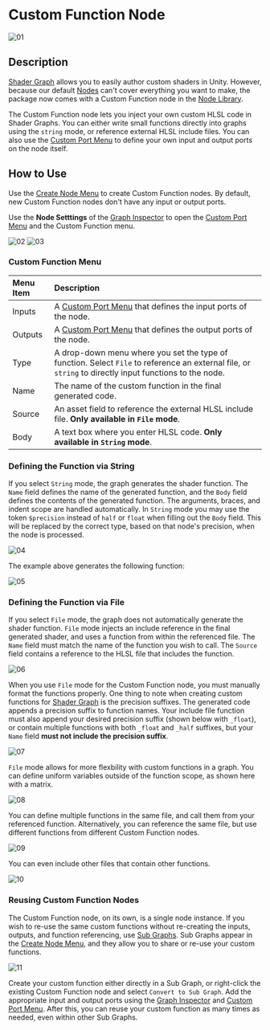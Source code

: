 # Custom Function Node

![01](images/Custom-Function-Node.png)

## Description

[Shader Graph](Shader-Graph.md) allows you to easily author custom shaders in Unity. However, because our default [Nodes](Node.md) can't cover everything you want to make, the package now comes with a Custom Function node in the [Node Library](Node-Library.md). 

The Custom Function node lets you inject your own custom HLSL code in Shader Graphs. You can either write small functions directly into graphs using the `string` mode, or reference external HLSL include files. You can also use the [Custom Port Menu](Custom-Port-Menu.md) to define your own input and output ports on the node itself. 

## How to Use
Use the [Create Node Menu](Create-Node-Menu.md) to create Custom Function nodes. By default, new Custom Function nodes don't have any input or output ports. 

Use the **Node Setttings** of the [Graph Inspector]() to open the [Custom Port Menu](Custom-Port-Menu.md) and the Custom Function menu.

![02](images/Custom-Function-Node-File.png) ![03](images/Custom-Function-Node-String.png)

### Custom Function Menu

| Menu Item | Description |
|:----------|:------------|
| Inputs | A [Custom Port Menu](Custom-Port-Menu.md) that defines the input ports of the node. |
| Outputs | A [Custom Port Menu](Custom-Port-Menu.md) that defines the output ports of the node. |
| Type | A drop-down menu where you set the type of function. Select `File` to reference an external file, or `string` to directly input functions to the node. |
| Name | The name of the custom function in the final generated code. |
| Source | An asset field to reference the external HLSL include file. **Only available in `File` mode**. |
| Body | A text box where you enter HLSL code. **Only available in `String` mode**. |

### Defining the Function via String 
If you select `String` mode, the graph generates the shader function. The `Name` field defines the name of the generated function, and the `Body` field defines the contents of the generated function. The arguments, braces, and indent scope are handled automatically. In `String` mode you may use the token `$precision` instead of `half` or `float` when filling out the `Body` field. This will be replaced by the correct type, based on that node's precision, when the node is processed.

![04](images/Custom-Function-Node-String-wFunction.png)

The example above generates the following function:

![05](images/Custom-Function-Node-String-Output.png)

### Defining the Function via File 
If you select `File` mode, the graph does not automatically generate the shader function. `File` mode injects an include reference in the final generated shader, and uses a function from within the referenced file. The `Name` field must match the name of the function you wish to call. The `Source` field contains a reference to the HLSL file that includes the function. 

![06](images/Custom-Function-Node-File-wFunction.png)

When you use `File` mode for the Custom Function node, you must manually format the functions properly. One thing to note when creating custom functions for [Shader Graph](Shader-Graph.md) is the precision suffixes. The generated code appends a precision suffix to function names. Your include file function must also append your desired precision suffix (shown below with `_float`), or contain multiple functions with both `_float` and `_half` suffixes, but your `Name` field **must not include the precision suffix**. 

![07](images/Custom-Function-Node-File-Function-01.png)

`File` mode allows for more flexbility with custom functions in a graph. You can define uniform variables outside of the function scope, as shown here with a matrix.

![08](images/Custom-Function-Node-File-Function-02.png)

You can define multiple functions in the same file, and call them from your referenced function. Alternatively, you can reference the same file, but use different functions from different Custom Function nodes. 

![09](images/Custom-Function-Node-File-Function-03.png)

You can even include other files that contain other functions. 

![10](images/Custom-Function-Node-File-Function-04.png)

### Reusing Custom Function Nodes 
The Custom Function node, on its own, is a single node instance. If you wish to re-use the same custom functions without re-creating the inputs, outputs, and function referencing, use [Sub Graphs](Sub-graph.md). Sub Graphs appear in the [Create Node Menu](Create-Node-Menu.md), and they allow you to share or re-use your custom functions. 

![11](images/Custom-Function-Node-Subgraph.png)

Create your custom function either directly in a Sub Graph, or right-click the existing Custom Function node and select `Convert to Sub Graph`. Add the appropriate input and output ports using the [Graph Inspector](Internal-Inspector.md) and [Custom Port Menu](Custom-Port-Menu.md). After this, you can reuse your custom function as many times as needed, even within other Sub Graphs. 
